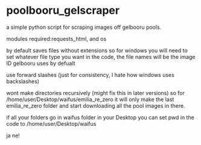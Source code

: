 # poolbooru_gelscraper
a simple python script for scraping images off gelbooru pools.

modules required:requests_html, and os

by default saves files without extensions so for windows you will need to set whatever file type you want in the code, the file names will be the image ID gelbooru uses by defualt

use forward slashes (just for consistency, I hate how windows uses backslashes)

wont make directories recursively (might fix this in later versions) so for /home/user/Desktop/waifus/emilia_re_zero it will only make the last emilia_re_zero folder and start downloading all the pool images in there.

if all your folders go in waifus folder in your Desktop you can set pwd in the code to /home/user/Desktop/waifus

ja ne!
